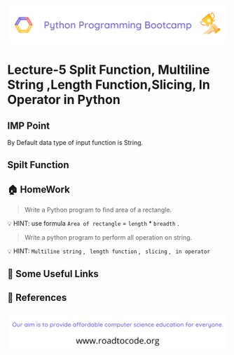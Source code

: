 <!-- HEADER -->
<p align="center">
  <img  src="./../assets/header.png" />
</p>

# Lecture-5 Split Function, Multiline String ,Length Function,Slicing, In Operator in Python

## IMP Point
  By Default data type of input function is String.

  ## Spilt Function 

## 🏠 HomeWork

>Write a Python program to find area of a rectangle.

💡 HINT: use formula `Area of rectangle` = `length` * `breadth` .

>Write a python program to perform all operation on string.

💡 HINT: ` Multiline string ` , ` length function` , ` slicing` , ` in operator`



## 🔗 Some Useful Links

## 📖 References

<!-- FOOTER -->
<p align="center">
  <img  src="./../assets/footer.png" />
</p>